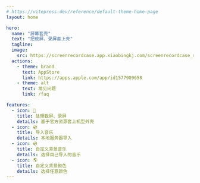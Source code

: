 ```yaml
---
# https://vitepress.dev/reference/default-theme-home-page
layout: home

hero:
  name: "屏幕套壳"
  text: "把截屏、录屏套上壳"
  tagline: 
  image:
    src: https://screenrecordcase.app.xiaobingkj.com/screenrecordcase_snapshot.png
  actions:
    - theme: brand
      text: AppStore
      link: https://apps.apple.com/app/id1577909658
    - theme: alt
      text: 常见问题
      link: /faq

features:
  - icon: 📲
    title: 处理截屏、录屏
    details: 基于官方资源套上机型外壳
  - icon: 💿
    title: 导入音乐
    details: 本地服务器导入
  - icon: 💿
    title: 自定义背景音乐
    details: 选择自己导入的音乐
  - icon: 🌎
    title: 自定义背景颜色
    details: 选择任意颜色
---
```



